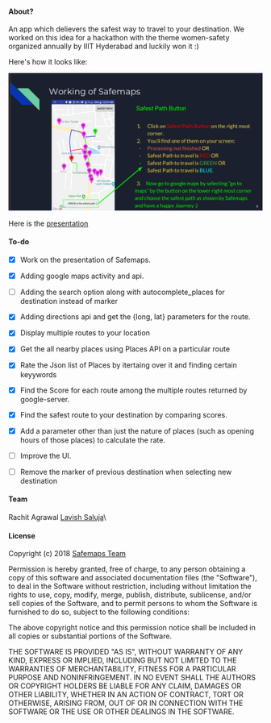 #### About?
An app which delievers the safest way to travel to your destination. We worked on this idea for a hackathon with the theme women-safety organized annually by IIIT Hyderabad and luckily won it :) 

Here's how it looks like:

![alt text](https://github.com/lavishsaluja/Safemaps/blob/master/image_1.png)


Here is the [presentation](https://github.com/lavishsaluja/Safemaps/blob/master/presentation.pdf)

#### To-do
- [x] Work on the presentation of Safemaps.
- [x] Adding google maps activity and api.
- [ ] Adding the search option along with autocomplete_places for destination instead of marker 
- [x] Adding directions api and get the {long, lat} parameters for the route.
- [x] Display multiple routes to your location
- [x] Get the all nearby places using Places API on a particular route
- [x] Rate the Json list of Places by itertaing over it and finding certain keyywords
- [x] Find the Score for each route among the multiple routes returned by google-server.
- [x] Find the safest route to your destination by comparing scores.
- [x] Add a parameter other than just the nature of places (such as opening hours of those places) to calculate the rate.
- [ ] Improve the UI.
- [ ] Remove the marker of previous destination when selecting new destination


#### Team
Rachit Agrawal
<a href = "https://www.linkedin.com/in/lavishsaluja/">Lavish Saluja</a>\

#### License
Copyright (c) 2018 <a href="https://github.com/lavishsaluja/Safemaps#team">Safemaps Team</a>

Permission is hereby granted, free of charge, to any person obtaining a copy of this software and associated documentation files (the "Software"), to deal in the Software without restriction, including without limitation the rights to use, copy, modify, merge, publish, distribute, sublicense, and/or sell copies of the Software, and to permit persons to whom the Software is furnished to do so, subject to the following conditions:

The above copyright notice and this permission notice shall be included in all copies or substantial portions of the Software.

THE SOFTWARE IS PROVIDED "AS IS", WITHOUT WARRANTY OF ANY KIND, EXPRESS OR IMPLIED, INCLUDING BUT NOT LIMITED TO THE WARRANTIES OF MERCHANTABILITY, FITNESS FOR A PARTICULAR PURPOSE AND NONINFRINGEMENT. IN NO EVENT SHALL THE AUTHORS OR COPYRIGHT HOLDERS BE LIABLE FOR ANY CLAIM, DAMAGES OR OTHER LIABILITY, WHETHER IN AN ACTION OF CONTRACT, TORT OR OTHERWISE, ARISING FROM, OUT OF OR IN CONNECTION WITH THE SOFTWARE OR THE USE OR OTHER DEALINGS IN THE SOFTWARE.
